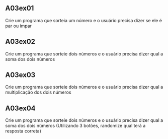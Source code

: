 ## A03ex01

Crie um programa que sorteia um número e o usuário precisa dizer se ele é par ou ímpar

## A03ex02

Crie um programa que sorteie dois números e o usuário precisa dizer qual a soma dos dois números

## A03ex03

Crie um programa que sorteie dois números e o usuário precisa dizer qual a multiplicação dos dois números

## A03ex04

Crie um programa que sorteie dois números e o usuário precisa dizer qual a soma dos dois números (Utilizando 3 botões, randomize qual terá a resposta correta)
